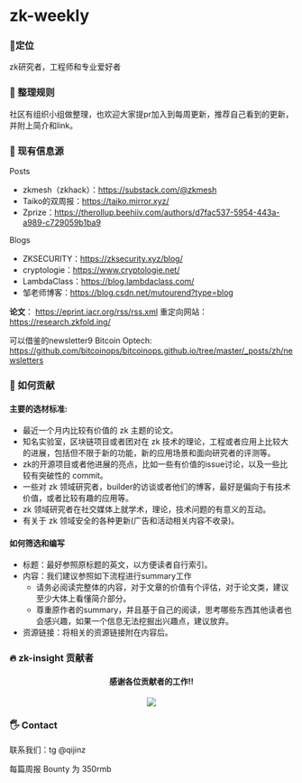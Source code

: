 # zk-weekly

### 🚩定位
zk研究者，工程师和专业爱好者

### 📖 整理规则
社区有组织小组做整理，也欢迎大家提pr加入到每周更新，推荐自己看到的更新，并附上简介和link。

### 🔗 现有信息源

Posts

- zkmesh（zkhack）：https://substack.com/@zkmesh
- Taiko的双周报：https://taiko.mirror.xyz/
- Zprize：https://therollup.beehiiv.com/authors/d7fac537-5954-443a-a989-c729059b1ba9

Blogs

- ZKSECURITY：https://zksecurity.xyz/blog/
- cryptologie：https://www.cryptologie.net/  
- LambdaClass：https://blog.lambdaclass.com/  
- 邹老师博客：https://blog.csdn.net/mutourend?type=blog

**论文**： https://eprint.iacr.org/rss/rss.xml 重定向网站： https://research.zkfold.ing/ 

可以借鉴的newsletter9
Bitcoin Optech: https://github.com/bitcoinops/bitcoinops.github.io/tree/master/_posts/zh/newsletters


### 🌱 如何贡献

#### 主要的选材标准:

- 最近一个月内比较有价值的 zk 主题的论文。
- 知名实验室，区块链项目或者团对在 zk 技术的理论，工程或者应用上比较大的进展，包括但不限于新的功能，新的应用场景和面向研究者的评测等。
- zk的开源项目或者他进展的亮点，比如一些有价值的issue讨论，以及一些比较有突破性的 commit。
- 一些对 zk 领域研究者，builder的访谈或者他们的博客，最好是偏向于有技术价值，或者比较有趣的应用等。
- zk 领域研究者在社交媒体上就学术，理论，技术问题的有意义的互动。
- 有关于 zk 领域安全的各种更新(广告和活动相关内容不收录)。

#### 如何筛选和编写

- 标题：最好参照原标题的英文，以方便读者自行索引。
- 内容：我们建议参照如下流程进行summary工作
    - 请务必阅读完整体的内容，对于文章的价值有个评估，对于论文类，建议至少大体上看懂简介部分。
    - 尊重原作者的summary，并且基于自己的阅读，思考哪些东西其他读者也会感兴趣，如果一个信息无法挖掘出兴趣点，建议放弃。
- 资源链接：将相关的资源链接附在内容后。

### 🔥 zk-insight 贡献者

<div align="center">
  <h4 align="center">
    感谢各位贡献者的工作!!
  </h4>
  <a href="https://github.com/Antalpha-Labs/zk-insights/graphs/contributors">
    <img src="https://contrib.rocks/image?repo=Antalpha-Labs/zk-insights" />
  </a>
</div>

### 🖐️ Contact

联系我们：tg @qijinz

每篇周报 Bounty 为 350rmb
